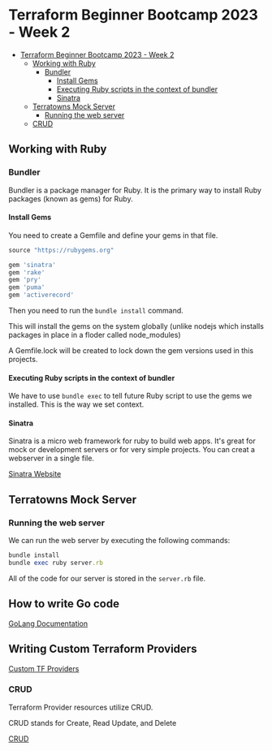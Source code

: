 # Terraform Beginner Bootcamp 2023 - Week 2

- [Terraform Beginner Bootcamp 2023 - Week 2](#terraform-beginner-bootcamp-2023---week-2)
  * [Working with Ruby](#working-with-ruby)
    + [Bundler](#bundler)
      - [Install Gems](#install-gems)
      - [Executing Ruby scripts in the context of bundler](#executing-ruby-scripts-in-the-context-of-bundler)
      - [Sinatra](#sinatra)
  * [Terratowns Mock Server](#terratowns-mock-server)
    + [Running the web server](#running-the-web-server)
  * [CRUD](#crud)

## Working with Ruby

### Bundler

Bundler is a package manager for Ruby.
It is the primary way to install Ruby packages (known as gems) for Ruby.

#### Install Gems

You need to create a Gemfile and define your gems in that file. 

```rb
source "https://rubygems.org"

gem 'sinatra'
gem 'rake'
gem 'pry'
gem 'puma'
gem 'activerecord'
```

Then you need to run the `bundle install` command.

This will install the gems on the system globally (unlike nodejs which installs packages in place in a floder called node_modules)

A Gemfile.lock will be created to lock down the gem versions used in this projects.

#### Executing Ruby scripts in the context of bundler

We have to use `bundle exec` to tell future Ruby script to use the gems we installed. This is the way we set context.

#### Sinatra

Sinatra is a micro web framework for ruby to build web apps.
It's great for mock or development servers or for very simple projects.
You can creat a webserver in a single file.

[Sinatra Website](https://sinatrarb.com/)

## Terratowns Mock Server

### Running the web server

We can run the web server by executing the following commands:

```rb
bundle install
bundle exec ruby server.rb
```

All of the code for our server is stored in the `server.rb` file.

## How to write Go code

[GoLang Documentation](https://go.dev/doc/code)

## Writing Custom Terraform Providers
[Custom TF Providers](https://www.hashicorp.com/blog/writing-custom-terraform-providers)

### CRUD

Terraform Provider resources utilize CRUD.

CRUD stands for Create, Read Update, and Delete

[CRUD](https://en.wikipedia.org/wiki/Create,_read,_update_and_delete)